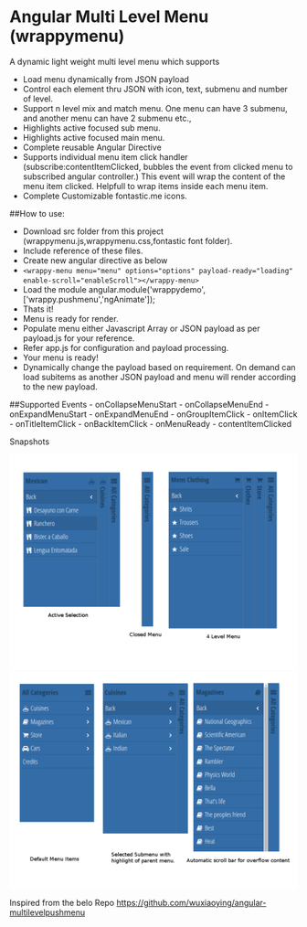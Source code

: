 # Angular Multi Level Menu (wrappymenu)

A dynamic light weight multi level menu which supports

- Load menu dynamically from JSON payload
- Control each element thru JSON with icon, text, submenu and number of level.
- Support n level mix and match menu. One menu can have 3 submenu, and another menu can have 2 submenu etc.,  
- Highlights active focused sub menu.
- Highlights active focused main menu.
- Complete reusable Angular Directive
- Supports individual menu item click handler (subscribe:contentItemClicked, bubbles the event from clicked menu to subscribed angular controller.)
    This event will wrap the content of the menu item clicked. Helpfull to wrap items inside each menu item.
- Complete Customizable fontastic.me icons.

##How to use:

- Download src folder from this project (wrappymenu.js,wrappymenu.css,fontastic font folder).
- Include reference of these files.
- Create new angular directive as below
- ```<wrappy-menu menu="menu" options="options" payload-ready="loading" enable-scroll="enableScroll"></wrappy-menu>```
- Load the module angular.module('wrappydemo',['wrappy.pushmenu','ngAnimate']);
- Thats it!
- Menu is ready for render.
- Populate menu either Javascript Array or JSON payload as per payload.js for your reference.
- Refer app.js for configuration and payload processing.
- Your menu is ready!
- Dynamically change the payload based on requirement. On demand can load subitems as another JSON payload and menu will render according to the new payload.

##Supported Events
    - onCollapseMenuStart
    - onCollapseMenuEnd
    - onExpandMenuStart
    - onExpandMenuEnd
    - onGroupItemClick
    - onItemClick
    - onTitleItemClick
    - onBackItemClick
    - onMenuReady
    - contentItemClicked
    
Snapshots

![menu-1](https://raw.githubusercontent.com/inayathullah/wrappymenu/master/screenshot-1.png)
![menu-2](https://raw.githubusercontent.com/inayathullah/wrappymenu/master/screenshot-2.png)

Inspired from the belo Repo
https://github.com/wuxiaoying/angular-multilevelpushmenu
